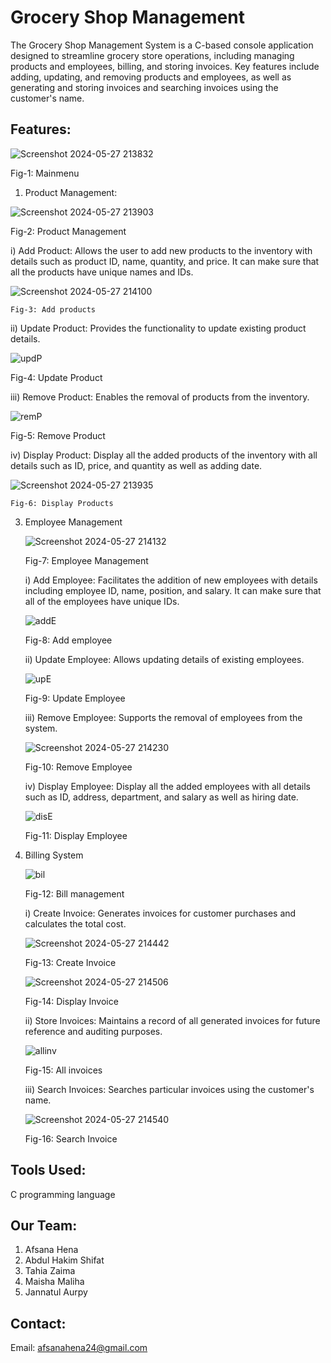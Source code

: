 
# Grocery Shop Management
The Grocery Shop Management System is a C-based console application designed to streamline grocery store operations, including managing products and employees, billing, and storing invoices. Key features include adding, updating, and removing products and employees, as well as generating and storing invoices and searching invoices using the customer's name.




## Features:

![Screenshot 2024-05-27 213832](https://github.com/Afsana2020/groceryshopmanagement/assets/65228189/f1ec75e4-2e19-44a7-ad3b-5e9f64fcae74)

Fig-1: Mainmenu

1. Product Management:

![Screenshot 2024-05-27 213903](https://github.com/Afsana2020/groceryshopmanagement/assets/65228189/95a7100f-e0c9-43af-9d1d-d17aa54b9629)


Fig-2: Product Management

i) Add Product: Allows the user to add new products to the inventory with details such as product ID, name, quantity, and price. It can make sure that all the products have unique names and IDs.

    
![Screenshot 2024-05-27 214100](https://github.com/Afsana2020/groceryshopmanagement/assets/65228189/395f564d-c60d-49b3-a971-eaddf7bc3a36)


    Fig-3: Add products

   ii) Update Product: Provides the functionality to update existing product details.

![updP](https://github.com/Afsana2020/groceryshopmanagement/assets/65228189/a72a28f7-6842-4058-a054-276894980999)

   Fig-4: Update Product

   iii) Remove Product: Enables the removal of products from the inventory.

![remP](https://github.com/Afsana2020/groceryshopmanagement/assets/65228189/c58deaf3-3f11-4ff4-8999-e9b7d16ba2a2)

    
   Fig-5: Remove Product
   
   iv) Display Product: Display all the added products of the inventory with all details such as ID, price, and quantity as well as adding date.

  
![Screenshot 2024-05-27 213935](https://github.com/Afsana2020/groceryshopmanagement/assets/65228189/405bcda5-20c2-47f4-9b34-ae7e71b06b03)

    
    Fig-6: Display Products

3. Employee Management

    ![Screenshot 2024-05-27 214132](https://github.com/Afsana2020/groceryshopmanagement/assets/65228189/e4b8156b-27fe-43dc-bd00-f5c739e64459)

    
    Fig-7: Employee Management 

   i) Add Employee: Facilitates the addition of new employees with details including employee ID, name, position, and salary. It can make sure that all of the employees have unique IDs.

    ![addE](https://github.com/Afsana2020/groceryshopmanagement/assets/65228189/b0527cfc-1275-4ffa-b937-6af10905cdbe)


    Fig-8: Add employee

   ii) Update Employee: Allows updating details of existing employees.

    ![upE](https://github.com/Afsana2020/groceryshopmanagement/assets/65228189/7f4ba100-9629-4115-a66f-7c7b4543fc3e)

    
    Fig-9: Update Employee

   iii) Remove Employee: Supports the removal of employees from the system.

    ![Screenshot 2024-05-27 214230](https://github.com/Afsana2020/groceryshopmanagement/assets/65228189/cfc93edb-2866-442c-b297-fbc116dfa4f8)


    Fig-10: Remove Employee

   iv) Display Employee: Display all the added employees with all details such as ID, address, department, and salary as well as hiring date.

    ![disE](https://github.com/Afsana2020/groceryshopmanagement/assets/65228189/785438ea-b546-4182-bfd7-42cc12c74ed9)


    Fig-11: Display Employee

5. Billing System

    ![bil](https://github.com/Afsana2020/groceryshopmanagement/assets/65228189/2f662f42-10d3-4d2d-a843-2be701772c1a)


    Fig-12: Bill management

   i) Create Invoice: Generates invoices for customer purchases and calculates the total cost.

    ![Screenshot 2024-05-27 214442](https://github.com/Afsana2020/groceryshopmanagement/assets/65228189/db1f06dc-02c1-4405-bc5b-ee39eb580c9b)


    Fig-13: Create Invoice

    ![Screenshot 2024-05-27 214506](https://github.com/Afsana2020/groceryshopmanagement/assets/65228189/27e44875-d4d9-47b1-a690-6872be60c655)

    Fig-14: Display Invoice

   ii) Store Invoices: Maintains a record of all generated invoices for future reference and auditing purposes.

    ![allinv](https://github.com/Afsana2020/groceryshopmanagement/assets/65228189/c1c7d3a9-fdc6-4a53-a71c-d8cb17d1a079)


    Fig-15: All invoices

   iii) Search Invoices: Searches particular invoices using the customer's name.

    ![Screenshot 2024-05-27 214540](https://github.com/Afsana2020/groceryshopmanagement/assets/65228189/61be4049-d147-4602-9166-d86e08377aeb)


   Fig-16: Search Invoice

## Tools Used:
C programming language

## Our Team:
1. Afsana Hena
2. Abdul Hakim Shifat
3. Tahia Zaima
4. Maisha Maliha
5. Jannatul Aurpy
   
## Contact:

Email: afsanahena24@gmail.com
